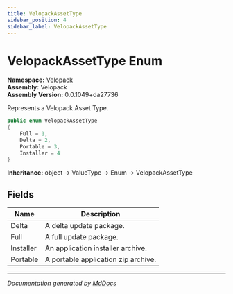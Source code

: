 ```yaml
---
title: VelopackAssetType
sidebar_position: 4
sidebar_label: VelopackAssetType
---
```

<!--  
  <auto-generated>   
    The contents of this file were generated by a tool.  
    Changes to this file may be list if the file is regenerated  
  </auto-generated>   
-->

# VelopackAssetType Enum

**Namespace:** [Velopack](../index.md)  
**Assembly:** Velopack  
**Assembly Version:** 0.0.1049+da27736

Represents a Velopack Asset Type.

```csharp
public enum VelopackAssetType
{
    Full = 1,
    Delta = 2,
    Portable = 3,
    Installer = 4
}
```

**Inheritance:** object → ValueType → Enum → VelopackAssetType

## Fields

| Name      | Description                           |
| --------- | ------------------------------------- |
| Delta     |  A delta update package.              |
| Full      |  A full update package.               |
| Installer |  An application installer archive.    |
| Portable  |  A portable application zip archive.  |

___

*Documentation generated by [MdDocs](https://github.com/ap0llo/mddocs)*
